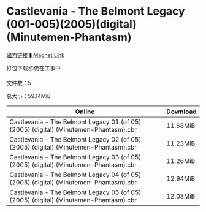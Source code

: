 # Castlevania - The Belmont Legacy (001-005)(2005)(digital)(Minutemen-Phantasm)

[磁力链接⬇Magnet Link](magnet:?xt=urn:btih:59ceec8ff087719021ba883e2050eed4acc91c35&dn=Castlevania%20-%20The%20Belmont%20Legacy%20%28001-005%29%282005%29%28digital%29%28Minutemen-Phantasm%29)

打包下载📦仍在工事中

文件数：5

总大小：59.14MiB

Online | Download
--- | ---
Castlevania - The Belmont Legacy 01 (of 05) (2005) (digital) (Minutemen-Phantasm).cbr | 11.68MiB
Castlevania - The Belmont Legacy 02 (of 05) (2005) (digital) (Minutemen-Phantasm).cbr | 11.23MiB
Castlevania - The Belmont Legacy 03 (of 05) (2005) (digital) (Minutemen-Phantasm).cbr | 11.26MiB
Castlevania - The Belmont Legacy 04 (of 05) (2005) (digital) (Minutemen-Phantasm).cbr | 12.94MiB
Castlevania - The Belmont Legacy 05 (of 05) (2005) (digital) (Minutemen-Phantasm).cbr | 12.03MiB